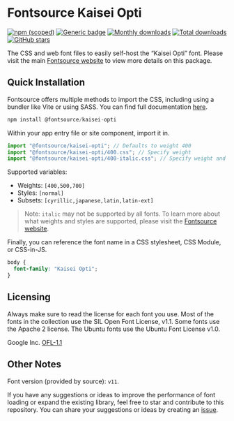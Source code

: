 # Fontsource Kaisei Opti

[![npm (scoped)](https://img.shields.io/npm/v/@fontsource/kaisei-opti?color=brightgreen)](https://www.npmjs.com/package/@fontsource/kaisei-opti) [![Generic badge](https://img.shields.io/badge/fontsource-passing-brightgreen)](https://github.com/fontsource/fontsource) [![Monthly downloads](https://badgen.net/npm/dm/@fontsource/kaisei-opti)](https://github.com/fontsource/fontsource) [![Total downloads](https://badgen.net/npm/dt/@fontsource/kaisei-opti)](https://github.com/fontsource/fontsource) [![GitHub stars](https://img.shields.io/github/stars/fontsource/fontsource.svg?style=social&label=Star)](https://github.com/fontsource/fontsource/stargazers)

The CSS and web font files to easily self-host the “Kaisei Opti” font. Please visit the main [Fontsource website](https://fontsource.org/fonts/kaisei-opti) to view more details on this package.

## Quick Installation

Fontsource offers multiple methods to import the CSS, including using a bundler like Vite or using SASS. You can find full documentation [here](https://fontsource.org/docs/getting-started/introduction).

```javascript
npm install @fontsource/kaisei-opti
```

Within your app entry file or site component, import it in.

```javascript
import "@fontsource/kaisei-opti"; // Defaults to weight 400
import "@fontsource/kaisei-opti/400.css"; // Specify weight
import "@fontsource/kaisei-opti/400-italic.css"; // Specify weight and style
```

Supported variables:
- Weights: `[400,500,700]`
- Styles: `[normal]`
- Subsets: `[cyrillic,japanese,latin,latin-ext]`

> Note: `italic` may not be supported by all fonts. To learn more about what weights and styles are supported, please visit the [Fontsource website](https://fontsource.org/fonts/kaisei-opti).

Finally, you can reference the font name in a CSS stylesheet, CSS Module, or CSS-in-JS.

```css
body {
  font-family: "Kaisei Opti";
}
```

## Licensing
Always make sure to read the license for each font you use. Most of the fonts in the collection use the SIL Open Font License, v1.1. Some fonts use the Apache 2 license. The Ubuntu fonts use the Ubuntu Font License v1.0.

Google Inc.
[OFL-1.1](http://scripts.sil.org/OFL)

## Other Notes
Font version (provided by source): `v11`.

If you have any suggestions or ideas to improve the performance of font loading or expand the existing library, feel free to star and contribute to this repository. You can share your suggestions or ideas by creating an [issue](https://github.com/fontsource/fontsource/issues).